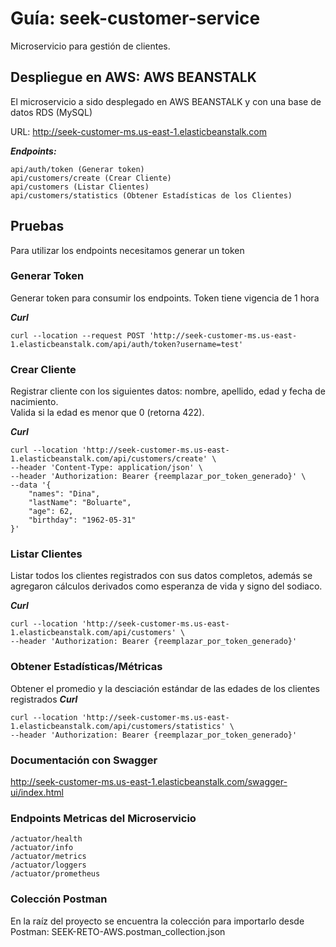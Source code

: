 # Guía: seek-customer-service
Microservicio para gestión de clientes.

## Despliegue en AWS: AWS BEANSTALK
El microservicio a sido desplegado en AWS BEANSTALK y con una base de datos RDS (MySQL)

URL: http://seek-customer-ms.us-east-1.elasticbeanstalk.com

_**Endpoints:**_

```
api/auth/token (Generar token)
api/customers/create (Crear Cliente)
api/customers (Listar Clientes)
api/customers/statistics (Obtener Estadísticas de los Clientes)
```

## Pruebas
Para utilizar los endpoints necesitamos generar un token

### Generar Token
Generar token para consumir los endpoints. Token tiene vigencia de 1 hora

_**Curl**_
```
curl --location --request POST 'http://seek-customer-ms.us-east-1.elasticbeanstalk.com/api/auth/token?username=test'
```

### Crear Cliente
Registrar cliente con los siguientes datos: nombre, apellido, edad y fecha de nacimiento.   
Valida si la edad es menor que 0 (retorna 422).

_**Curl**_
```
curl --location 'http://seek-customer-ms.us-east-1.elasticbeanstalk.com/api/customers/create' \
--header 'Content-Type: application/json' \
--header 'Authorization: Bearer {reemplazar_por_token_generado}' \
--data '{
    "names": "Dina",
    "lastName": "Boluarte",
    "age": 62,
    "birthday": "1962-05-31"
}'
```

### Listar Clientes
Listar todos los clientes registrados con sus datos completos, 
además se agregaron cálculos derivados como esperanza de vida y signo del sodiaco.

_**Curl**_
```
curl --location 'http://seek-customer-ms.us-east-1.elasticbeanstalk.com/api/customers' \
--header 'Authorization: Bearer {reemplazar_por_token_generado}'
```

### Obtener Estadísticas/Métricas
Obtener el promedio y la desciación estándar de las edades de los clientes registrados
_**Curl**_
```
curl --location 'http://seek-customer-ms.us-east-1.elasticbeanstalk.com/api/customers/statistics' \
--header 'Authorization: Bearer {reemplazar_por_token_generado}'
```

### Documentación con Swagger
http://seek-customer-ms.us-east-1.elasticbeanstalk.com/swagger-ui/index.html

### Endpoints Metricas del Microservicio
```
/actuator/health
/actuator/info
/actuator/metrics
/actuator/loggers
/actuator/prometheus
```

### Colección Postman
En la raíz del proyecto se encuentra la colección para importarlo desde Postman: SEEK-RETO-AWS.postman_collection.json
